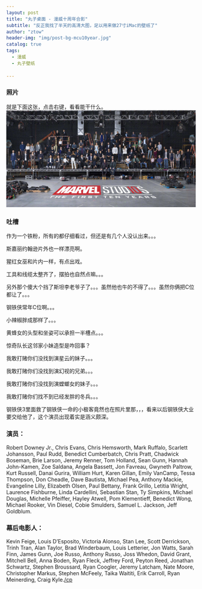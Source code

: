 ```yaml
---
layout: post
title: "丸子桌面 - 漫威十周年合影"
subtitle: "反正我找了半天的高清大图，足以用来做27寸iMac的壁纸了"
author: "ztow"
header-img: "img/post-bg-mcu10year.jpg"
catalog: true
tags:
  - 漫威
  - 丸子壁纸

---
```


### 照片
就是下面这张，点击右键，看看能干什么。
![漫威十年海报][image-1]

### 吐槽
作为一个铁粉，所有的都仔细看过，但还是有几个人没认出来。。。

斯嘉丽约翰逊片外也一样漂亮啊。

猩红女巫和片内一样，有点出戏。

工具和线缆太整齐了，摆拍也自然点嘛。。。

另外那个傻大个挡了斯坦李老爷子了。。。虽然他也牛的不得了。。。虽然你俩把C位都让了。。。

钢铁侠常年C位啊。。。

小辣椒胖成那样了。。。

黄蜂女的头型和坐姿可以承担一半槽点。。。

惊奇队长这邻家小妹造型是咋回事？

我敢打赌你们没找到演星云的妹子。。。

我敢打赌你们没找到演幻视的兄弟。。。

我敢打赌你们没找到演螳螂女的妹子。。。

我敢打赌你们找不到已经发胖的冬兵。。。

钢铁侠3里面救了钢铁侠一命的小极客竟然也在照片里那，，，看来以后钢铁侠大业要交给他了，这个演员出现着实是涵义颇深。


### 演员：
Robert Downey Jr., Chris Evans, Chris
Hemsworth, Mark Ruffalo, Scarlett Johansson, Paul Rudd, Benedict Cumberbatch, Chris Pratt, Chadwick Boseman, Brie Larson, Jeremy Renner, Tom Holland, Sean Gunn, Hannah John-Kamen, Zoe Saldana, Angela Bassett, Jon Favreau, Gwyneth Paltrow, Kurt Russell, Danai Gurira, William Hurt, Karen Gillan, Emily VanCamp, Tessa Thompson, Don Cheadle, Dave Bautista, Michael Pea, Anthony Mackie, Evangeline Lilly, Elizabeth Olsen, Paul Bettany, Frank Grillo, Letitia
Wright, Laurence Fishburne, Linda Cardellini, Sebastian Stan, Ty Simpkins,
Michael Douglas, Michelle Pfeiffer, Hayley Atwell, Pom Klementieff, Benedict
Wong, Michael Rooker, Vin Diesel, Cobie Smulders, Samuel L. Jackson, Jeff
Goldblum.

### 幕后电影人：
Kevin Feige, Louis D’Esposito, Victoria Alonso, Stan Lee, Scott Derrickson, Trinh Tran, Alan Taylor, Brad Winderbaum, Louis Letterier, Jon Watts, Sarah Finn, James Gunn, Joe Russo, Anthony Russo, Joss Whedon, David Grant, Mitchell Bell, Anna Boden, Ryan Fleck, Jeffrey Ford, Peyton Reed, Jonathan Schwartz, Stephen Broussard, Ryan Coogler, Jeremy Latcham, Nate Moore, Christopher Markus, Stephen McFeely, Taika Waititi, Erik Carroll, Ryan Meinerding, Craig Kyle.[/cp]()













[image-1]:	/wzdesktop/post-img-99999mcu10year.jpg